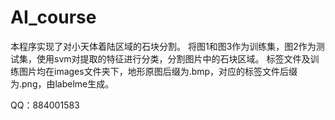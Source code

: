 # AI_course
本程序实现了对小天体着陆区域的石块分割。
将图1和图3作为训练集，图2作为测试集，使用svm对提取的特征进行分类，分割图片中的石块区域。
标签文件及训练图片均在images文件夹下，地形原图后缀为.bmp，对应的标签文件后缀为.png，由labelme生成。


QQ：884001583



